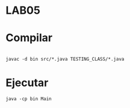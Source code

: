 # LAB05

# Compilar

```

javac -d bin src/*.java TESTING_CLASS/*.java

```

# Ejecutar

```
java -cp bin Main
```
